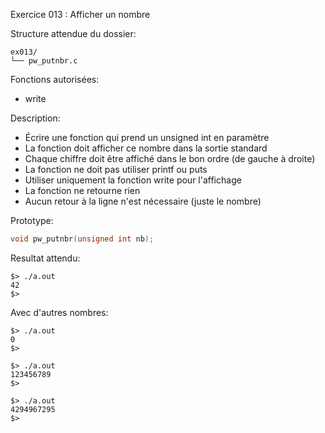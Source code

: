 Exercice 013 : Afficher un nombre

Structure attendue du dossier:

```
ex013/
└── pw_putnbr.c
```

Fonctions autorisées:

- write

Description:

- Écrire une fonction qui prend un unsigned int en paramètre
- La fonction doit afficher ce nombre dans la sortie standard
- Chaque chiffre doit être affiché dans le bon ordre (de gauche à droite)
- La fonction ne doit pas utiliser printf ou puts
- Utiliser uniquement la fonction write pour l'affichage
- La fonction ne retourne rien
- Aucun retour à la ligne n'est nécessaire (juste le nombre)

Prototype:

```c
void pw_putnbr(unsigned int nb);
```

Resultat attendu:

```
$> ./a.out
42
$>
```

Avec d'autres nombres:

```
$> ./a.out
0
$>
```

```
$> ./a.out
123456789
$>
```

```
$> ./a.out
4294967295
$>
```
